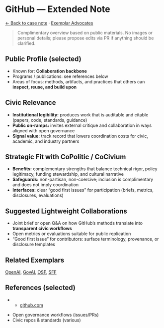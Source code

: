 # GitHub — Extended Note

[← Back to case note](/funders/GitHub.md) · [Exemplar Advocates](/#exemplars)


> Complimentary overview based on public materials. No images or personal details; please propose edits via PR if anything should be clarified.

## Public Profile (selected)
- Known for: **Collaboration backbone**
- Programs / publications: see references below
- Areas of focus: methods, artifacts, and practices that others can **inspect, reuse, and build upon**

## Civic Relevance
- **Institutional legibility:** produces work that is auditable and citable (papers, code, standards, guidance)
- **Public on-ramps:** invites external critique and collaboration in ways aligned with open governance
- **Signal value:** track record that lowers coordination costs for civic, academic, and industry partners

## Strategic Fit with CoPolitic / CoCivium
- **Benefits:** complementary strengths that balance technical rigor, policy legitimacy, funding stewardship, and cultural narrative
- **Safeguards:** non-partisan, non-coercive; inclusion is complimentary and does not imply coordination
- **Interfaces:** clear “good first issues” for participation (briefs, metrics, disclosures, evaluations)

## Suggested Lightweight Collaborations
- Joint brief or open Q&A on how GitHub’s methods translate into **transparent civic workflows**
- Open metrics or evaluations suitable for public replication
- “Good first issue” for contributors: surface terminology, provenance, or disclosure templates

## Related Exemplars
[OpenAI](/funders/OpenAI.md), [GovAI](/funders/GovAI.md), [OSF](/funders/OSF.md), [SFF](/funders/SFF.md)

## References (selected)
- * [github.com](https://github.com)
* Open governance workflows (issues/PRs)
* Civic repos & standards (various)

